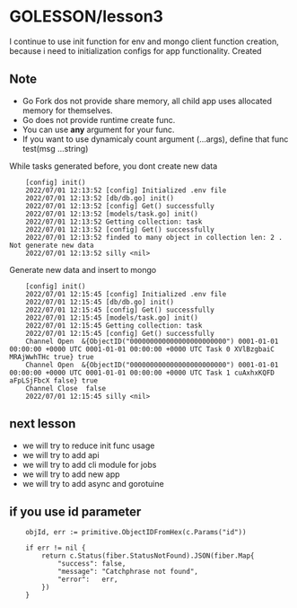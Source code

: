 # GOLESSON/lesson3

I continue to use init function for env and mongo client function creation, because i need to initialization configs for app functionality. Created



## Note
- Go Fork dos not provide share memory, all child app uses allocated memory for themselves.
- Go does not provide runtime create func.
- You can use **any** argument for your func.
- If you want to use dynamicaly count argument (...args), define that func test(msg ...string)

While tasks generated before, you dont create new data
```
    [config] init()
    2022/07/01 12:13:52 [config] Initialized .env file
    2022/07/01 12:13:52 [db/db.go] init()
    2022/07/01 12:13:52 [config] Get() successfully
    2022/07/01 12:13:52 [models/task.go] init()
    2022/07/01 12:13:52 Getting collection: task
    2022/07/01 12:13:52 [config] Get() successfully
    2022/07/01 12:13:52 finded to many object in collection len: 2 . Not generate new data
    2022/07/01 12:13:52 silly <nil>
```

Generate new data and insert to mongo
```
    [config] init()
    2022/07/01 12:15:45 [config] Initialized .env file
    2022/07/01 12:15:45 [db/db.go] init()
    2022/07/01 12:15:45 [config] Get() successfully
    2022/07/01 12:15:45 [models/task.go] init()
    2022/07/01 12:15:45 Getting collection: task
    2022/07/01 12:15:45 [config] Get() successfully
    Channel Open  &{ObjectID("000000000000000000000000") 0001-01-01 00:00:00 +0000 UTC 0001-01-01 00:00:00 +0000 UTC Task 0 XVlBzgbaiC MRAjWwhTHc true} true
    Channel Open  &{ObjectID("000000000000000000000000") 0001-01-01 00:00:00 +0000 UTC 0001-01-01 00:00:00 +0000 UTC Task 1 cuAxhxKQFD aFpLSjFbcX false} true
    Channel Close  false
    2022/07/01 12:15:45 silly <nil>
```

## next lesson
- we will try to reduce init func usage
- we will try to add api
- we will try to add cli module for jobs
- we will try to add new app
- we will try to add async and gorotuine



## if you use id parameter
```
    objId, err := primitive.ObjectIDFromHex(c.Params("id"))
    
    if err != nil {
        return c.Status(fiber.StatusNotFound).JSON(fiber.Map{
            "success": false,
            "message": "Catchphrase not found",
            "error":   err,
        })
    }
```
